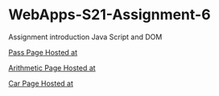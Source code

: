 # WebApps-S21-Assignment-6
Assignment introduction Java Script and DOM

[Pass Page Hosted at ](https://44-563-web-apps-s21.github.io/webapps-s21-assignment-6-Bchamp21/pass.html)

[Arithmetic Page Hosted at ](https://44-563-web-apps-s21.github.io/webapps-s21-assignment-6-Bchamp21/arithmetic.html)

[Car Page Hosted at ](https://44-563-web-apps-s21.github.io/webapps-s21-assignment-6-Bchamp21/car.html)
